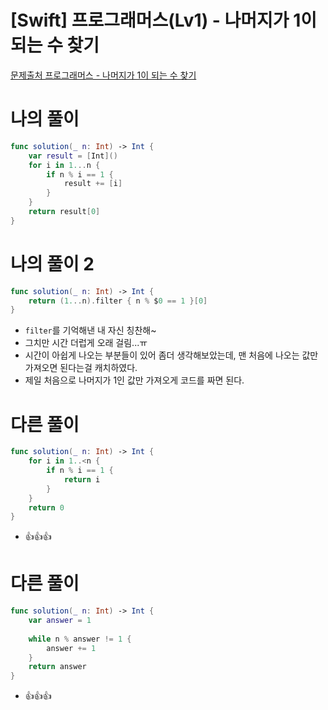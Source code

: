 # [Swift] 프로그래머스(Lv1) - 나머지가 1이 되는 수 찾기

[문제출처 프로그래머스 - 나머지가 1이 되는 수 찾기](https://school.programmers.co.kr/learn/courses/30/lessons/87389)

# 나의 풀이

```swift
func solution(_ n: Int) -> Int {
    var result = [Int]()
    for i in 1...n {
        if n % i == 1 {
            result += [i]
        }
    }
    return result[0]
}
```


# 나의 풀이 2

```swift
func solution(_ n: Int) -> Int {
    return (1...n).filter { n % $0 == 1 }[0]
}
```
- `filter`를 기억해낸 내 자신 칭찬해~
- 그치만 시간 더럽게 오래 걸림...ㅠ
- 시간이 아쉽게 나오는 부분들이 있어 좀더 생각해보았는데, 맨 처음에 나오는 값만 가져오면 된다는걸 캐치하였다.
- 제일 처음으로 나머지가 1인 값만 가져오게 코드를 짜면 된다.

# 다른 풀이

```swift
func solution(_ n: Int) -> Int {
    for i in 1..<n {
        if n % i == 1 {
            return i
        }
    }
    return 0
}
```
- 👍👍👍

# 다른 풀이

```swift
func solution(_ n: Int) -> Int {
    var answer = 1
    
    while n % answer != 1 {
        answer += 1
    }
    return answer
}
```
- 👍👍👍
